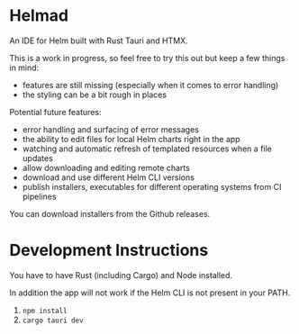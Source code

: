 # Helmad

An IDE for Helm built with Rust Tauri and HTMX.

This is a work in progress, so feel free to try this out but keep a few things in mind:
- features are still missing (especially when it comes to error handling)
- the styling can be a bit rough in places

Potential future features:
- error handling and surfacing of error messages
- the ability to edit files for local Helm charts right in the app
- watching and automatic refresh of templated resources when a file updates
- allow downloading and editing remote charts
- download and use different Helm CLI versions
- publish installers, executables for different operating systems from CI pipelines

You can download installers from the Github releases.

# Development Instructions

You have to have Rust (including Cargo) and Node installed.

In addition the app will not work if the Helm CLI is not present in your PATH.

1. `npm install`
2. `cargo tauri dev`

